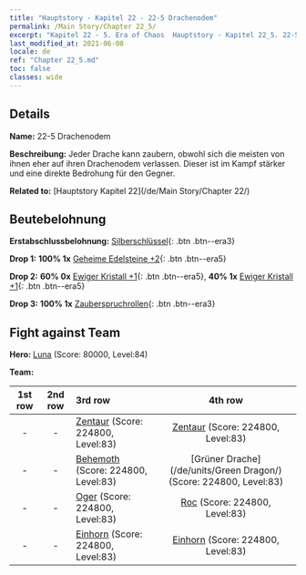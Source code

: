 ```yaml
---
title: "Hauptstory - Kapitel 22 - 22-5 Drachenodem"
permalink: /Main Story/Chapter 22_5/
excerpt: "Kapitel 22 - 5. Era of Chaos  Hauptstory - Kapitel 22_5. 22-5 Drachenodem"
last_modified_at: 2021-06-08
locale: de
ref: "Chapter 22_5.md"
toc: false
classes: wide
---
```


## Details

 **Name:** 22-5 Drachenodem

 **Beschreibung:** Jeder Drache kann zaubern, obwohl sich die meisten von ihnen eher auf ihren Drachenodem verlassen. Dieser ist im Kampf stärker und eine direkte Bedrohung für den Gegner.

 **Related to:** [Hauptstory Kapitel 22](/de/Main Story/Chapter 22/)

## Beutebelohnung

 **Erstabschlussbelohnung:** [Silberschlüssel](/ItemsDE/con_693/){: .btn .btn--era3}

 **Drop 1:** **100% 1x** [Geheime Edelsteine +2](/ItemsDE/mat_79/){: .btn .btn--era5}

 **Drop 2:** **60% 0x** [Ewiger Kristall +1](/ItemsDE/mat_73/){: .btn .btn--era5}, **40% 1x** [Ewiger Kristall +1](/ItemsDE/mat_73/){: .btn .btn--era5}

 **Drop 3:** **100% 1x** [Zauberspruchrollen](/ItemsDE/con_694/){: .btn .btn--era3}


## Fight against Team
 **Hero:** [Luna](/de/heroes/Luna/) (Score: 80000, Level:84)

 **Team:**


  | 1st row | 2nd row | 3rd row | 4th row |
  |:----:|:----:|:----|:----:|
  | - | - | [Zentaur](/de/units/Centaur/) (Score: 224800, Level:83)  | [Zentaur](/de/units/Centaur/) (Score: 224800, Level:83)  |
  | - | - | [Behemoth](/de/units/Behemoth/) (Score: 224800, Level:83)  | [Grüner Drache](/de/units/Green Dragon/) (Score: 224800, Level:83)  |
  | - | - | [Oger](/de/units/Ogre/) (Score: 224800, Level:83)  | [Roc](/de/units/Roc/) (Score: 224800, Level:83)  |
  | - | - | [Einhorn](/de/units/Unicorn/) (Score: 224800, Level:83)  | [Einhorn](/de/units/Unicorn/) (Score: 224800, Level:83)  |


